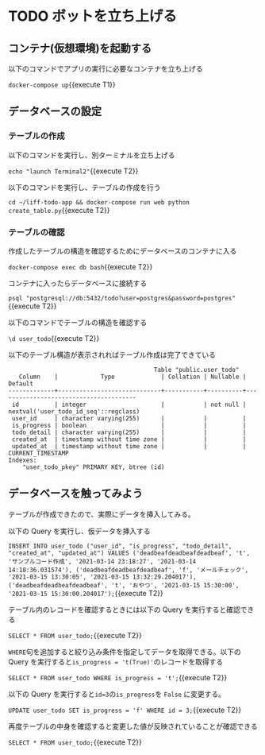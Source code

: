 # TODO ボットを立ち上げる

## コンテナ(仮想環境)を起動する

以下のコマンドでアプリの実行に必要なコンテナを立ち上げる

`docker-compose up`{{execute T1}}

## データベースの設定

### テーブルの作成

以下のコマンドを実行し、別ターミナルを立ち上げる

`echo "launch Terminal2"`{{execute T2}}

以下のコマンドを実行し、テーブルの作成を行う

`cd ~/liff-todo-app && docker-compose run web python create_table.py`{{execute T2}}

### テーブルの確認

作成したテーブルの構造を確認するためにデータベースのコンテナに入る

`docker-compose exec db bash`{{execute T2}}

コンテナに入ったらデータベースに接続する

`psql "postgresql://db:5432/todo?user=postgres&password=postgres"`{{execute T2}}

以下のコマンドでテーブルの構造を確認する

`\d user_todo`{{execute T2}}

以下のテーブル構造が表示されればテーブル作成は完了できている

```
                                         Table "public.user_todo"
   Column    |            Type             | Collation | Nullable |                Default
-------------+-----------------------------+-----------+----------+---------------------------------------
 id          | integer                     |           | not null | nextval('user_todo_id_seq'::regclass)
 user_id     | character varying(255)      |           |          |
 is_progress | boolean                     |           |          |
 todo_detail | character varying(255)      |           |          |
 created_at  | timestamp without time zone |           |          |
 updated_at  | timestamp without time zone |           |          | CURRENT_TIMESTAMP
Indexes:
    "user_todo_pkey" PRIMARY KEY, btree (id)
```

## データベースを触ってみよう

テーブルが作成できたので、実際にデータを挿入してみる。

以下の Query を実行し、仮データを挿入する

`INSERT INTO user_todo ("user_id", "is_progress", "todo_detail", "created_at", "updated_at") VALUES ('deadbeafdeadbeafdeadbeaf', 't', 'サンプルコード作成', '2021-03-14 23:18:27', '2021-03-14 14:18:36.031574'), ('deadbeafdeadbeafdeadbeaf', 'f', 'メールチェック', '2021-03-15 13:30:05', '2021-03-15 13:32:29.204017'), ('deadbeafdeadbeafdeadbeaf', 't', 'おやつ', '2021-03-15 15:30:00', '2021-03-15 15:30:00.204017');`{{execute T2}}

テーブル内のレコードを確認するときには以下の Query を実行すると確認できる

`SELECT * FROM user_todo;`{{execute T2}}

`WHERE`句を追加すると絞り込み条件を指定してデータを取得できる。以下の Query を実行すると`is_progress = 't(True)'`のレコードを取得する

`SELECT * FROM user_todo WHERE is_progress = 't';`{{execute T2}}

以下の Query を実行すると`id=3`の`is_progress`を `False` に変更する。

`UPDATE user_todo SET is_progress = 'f' WHERE id = 3;`{{execute T2}}

再度テーブルの中身を確認すると変更した値が反映されていることが確認できる

`SELECT * FROM user_todo;`{{execute T2}}
